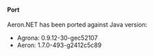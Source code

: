 #### Port
Aeron.NET has been ported against Java version:
- Agrona: 0.9.12-30-gec52107
- Aeron:  1.7.0-493-g2412c5c89
